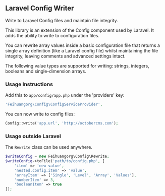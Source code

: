 ## Laravel Config Writer

Write to Laravel Config files and maintain file integrity.

This library is an extension of the Config component used by Laravel. It adds the ability to write to configuration files.

You can rewrite array values inside a basic configuration file that returns a single array definition (like a Laravel config file) whilst maintaining the file integrity, leaving comments and advanced settings intact.

The following value types are supported for writing: strings, integers, booleans and single-dimension arrays.

### Usage Instructions

Add this to `app/config/app.php` under the 'providers' key:

```php
'Feihuangorg\Config\ConfigServiceProvider',
```

You can now write to config files:

```php
Config::write('app.url', 'http://octobercms.com');
```

### Usage outside Laravel

The `Rewrite` class can be used anywhere.

```php
$writeConfig = new Feihuangorg\Config\Rewrite;
$writeConfig->toFile('path/to/config.php', [
    'item' => 'new value',
    'nested.config.item' => 'value',
    'arrayItem' => ['Single', 'Level', 'Array', 'Values'],
    'numberItem' => 3,
    'booleanItem' => true
]);
```
